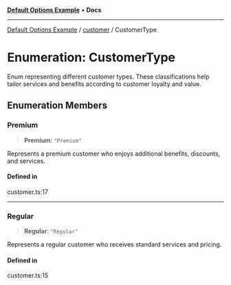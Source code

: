 [**Default Options Example**](../../README.md) • **Docs**

***

[Default Options Example](../../modules.md) / [customer](../README.md) / CustomerType

# Enumeration: CustomerType

Enum representing different customer types.
These classifications help tailor services and benefits according to customer loyalty and value.

## Enumeration Members

### Premium

> **Premium**: `"Premium"`

Represents a premium customer who enjoys additional benefits, discounts, and services.

#### Defined in

customer.ts:17

***

### Regular

> **Regular**: `"Regular"`

Represents a regular customer who receives standard services and pricing.

#### Defined in

customer.ts:15
